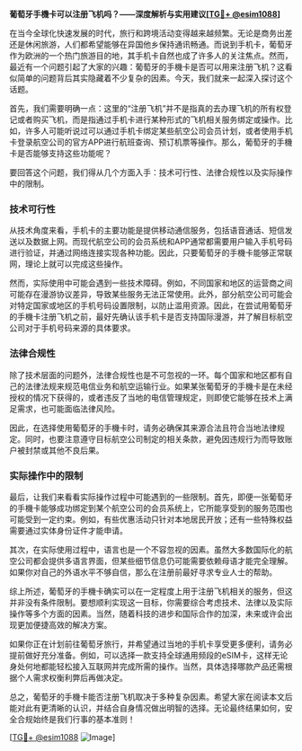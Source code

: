 **葡萄牙手機卡可以注册飞机吗？——深度解析与实用建议[[TG💪+ @esim1088](https://t.me/s/esim1088)]**

在当今全球化快速发展的时代，旅行和跨境活动变得越来越频繁。无论是商务出差还是休闲旅游，人们都希望能够在异国他乡保持通讯畅通。而说到手机卡，葡萄牙作为欧洲的一个热门旅游目的地，其手机卡自然也成了许多人的关注焦点。然而，最近有一个问题引起了大家的兴趣：葡萄牙的手機卡是否可以用来注册飞机？这看似简单的问题背后其实隐藏着不少复杂的因素。今天，我们就来一起深入探讨这个话题。

首先，我们需要明确一点：这里的“注册飞机”并不是指真的去办理飞机的所有权登记或者购买飞机，而是指通过手机卡进行某种形式的飞机相关服务绑定或操作。比如，许多人可能听说过可以通过手机卡绑定某些航空公司会员计划，或者使用手机卡登录航空公司的官方APP进行航班查询、预订机票等操作。那么，葡萄牙的手機卡是否能够支持这些功能呢？

要回答这个问题，我们得从几个方面入手：技术可行性、法律合规性以及实际操作中的限制。

### 技术可行性

从技术角度来看，手机卡的主要功能是提供移动通信服务，包括语音通话、短信发送以及数据上网。而现代航空公司的会员系统和APP通常都需要用户输入手机号码进行验证，并通过网络连接实现各种功能。因此，只要葡萄牙的手機卡能够正常联网，理论上就可以完成这些操作。

然而，实际使用中可能会遇到一些技术障碍。例如，不同国家和地区的运营商之间可能存在漫游协议差异，导致某些服务无法正常使用。此外，部分航空公司可能会对特定国家或地区的手机号码设置限制，以防止滥用资源。因此，在尝试用葡萄牙的手機卡注册飞机之前，最好先确认该手机卡是否支持国际漫游，并了解目标航空公司对于手机号码来源的具体要求。

### 法律合规性

除了技术层面的问题外，法律合规性也是不可忽视的一环。每个国家和地区都有自己的法律法规来规范电信业务和航空运输行业。如果某张葡萄牙的手機卡是在未经授权的情况下获得的，或者违反了当地的电信管理规定，则即使它能够在技术上满足需求，也可能面临法律风险。

因此，在选择使用葡萄牙的手機卡时，请务必确保其来源合法且符合当地法律规定。同时，也要注意遵守目标航空公司制定的相关条款，避免因违规行为而导致账户被封禁或其他不良后果。

### 实际操作中的限制

最后，让我们来看看实际操作过程中可能遇到的一些限制。首先，即便一张葡萄牙的手機卡能够成功绑定到某个航空公司的会员系统上，它所能享受到的服务范围也可能受到一定约束。例如，有些优惠活动只针对本地居民开放；还有一些特殊权益需要通过实体身份证件才能申请。

其次，在实际使用过程中，语言也是一个不容忽视的因素。虽然大多数国际化的航空公司都会提供多语言界面，但某些细节信息仍可能需要依赖母语才能完全理解。如果你对自己的外语水平不够自信，那么在注册前最好寻求专业人士的帮助。

综上所述，葡萄牙的手機卡确实可以在一定程度上用于注册飞机相关的服务，但这并非没有条件限制。要想顺利实现这一目标，你需要综合考虑技术、法律以及实际操作等多个方面的因素。当然，随着科技的进步和国际合作的加深，未来或许会出现更加便捷高效的解决方案。

如果你正在计划前往葡萄牙旅行，并希望通过当地的手机卡享受更多便利，请务必提前做好充分准备。例如，可以选择一款支持全球通用频段的eSIM卡，这样无论身处何地都能轻松接入互联网并完成所需的操作。当然，具体选择哪款产品还需根据个人需求权衡利弊后再做决定。

总之，葡萄牙的手機卡能否注册飞机取决于多种复杂因素。希望大家在阅读本文后能对此有更清晰的认识，并结合自身情况做出明智的选择。无论最终结果如何，安全合规始终是我们行事的基本准则！

[[TG💪+ @esim1088](https://t.me/s/esim1088) ![Image](https://i.postimg.cc/4NQfJmqS/Snipaste-2025-05-13-00-14-12.png)]